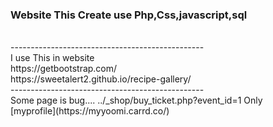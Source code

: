 <h3>Website This Create use Php,Css,javascript,sql</h3>
<br>
<a>------------------------------------------------</a>
<br>
I use This in website
<br>
https://getbootstrap.com/
<br>
https://sweetalert2.github.io/recipe-gallery/
<br>
<a>------------------------------------------------</a>
<br>
Some page is bug....
../_shop/buy_ticket.php?event_id=1 Only
<br>
[myprofile](https://myyoomi.carrd.co/)
